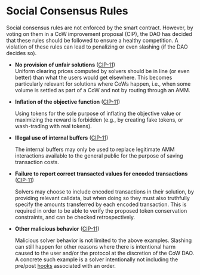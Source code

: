 # Social Consensus Rules

Social consensus rules are not enforced by the smart contract. However, by voting on them in a CoW improvement proposal (CIP), the DAO has decided that these rules should be followed to ensure a healthy competition. A violation of these rules can lead to penalizing or even slashing (if the DAO decides so).&#x20;

* **No provision of unfair solutions** ([CIP-11](https://snapshot.org/#/cow.eth/proposal/0x16d8c681d52b24f1ccd854084e07a99fce6a7af1e25fd21ddae6534b411df870))\
  Uniform clearing prices computed by solvers should be in line (or even better) than what the users would get elsewhere. This becomes particularly relevant for solutions where CoWs happen, i.e., when some volume is settled as part of a CoW and not by routing through an AMM.
*   **Inflation of the objective function** ([CIP-11](https://snapshot.org/#/cow.eth/proposal/0x16d8c681d52b24f1ccd854084e07a99fce6a7af1e25fd21ddae6534b411df870))

    Using tokens for the sole purpose of inflating the objective value or maximizing the reward is forbidden (e.g., by creating fake tokens, or wash-trading with real tokens).
*   **Illegal use of internal buffers** ([CIP-11](https://snapshot.org/#/cow.eth/proposal/0x16d8c681d52b24f1ccd854084e07a99fce6a7af1e25fd21ddae6534b411df870))

    The internal buffers may only be used to replace legitimate AMM interactions available to the general public for the purpose of saving transaction costs.
*   **Failure to report correct transacted values for encoded transactions** ([CIP-11](https://snapshot.org/#/cow.eth/proposal/0x16d8c681d52b24f1ccd854084e07a99fce6a7af1e25fd21ddae6534b411df870))

    Solvers may choose to include encoded transactions in their solution, by providing relevant calldata, but when doing so they must also truthfully specify the amounts transferred by each encoded transaction. This is required in order to be able to verify the proposed token conservation constraints, and can be checked retrospectively.
*   **Other malicious behavior** ([CIP-11](https://snapshot.org/#/cow.eth/proposal/0x16d8c681d52b24f1ccd854084e07a99fce6a7af1e25fd21ddae6534b411df870))

    Malicious solver behavior is not limited to the above examples. Slashing can still happen for other reasons where there is intentional harm caused to the user and/or the protocol at the discretion of the CoW DAO. A concrete such example is a solver intentionally not including the pre/post [hooks](https://docs.cow.fi/overview/cow-hooks) associated with an order.

